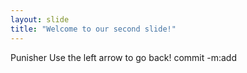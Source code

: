 ```yaml
---
layout: slide
title: "Welcome to our second slide!"
---
```

Punisher
Use the left arrow to go back! commit -m:add
